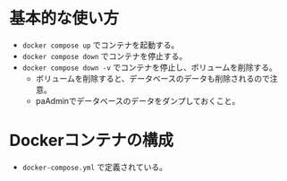 # 基本的な使い方
- `docker compose up` でコンテナを起動する。
- `docker compose down` でコンテナを停止する。
- `docker compose down -v` でコンテナを停止し、ボリュームを削除する。
  - ボリュームを削除すると、データベースのデータも削除されるので注意。
  - paAdminでデータベースのデータをダンプしておくこと。

# Dockerコンテナの構成
- `docker-compose.yml` で定義されている。